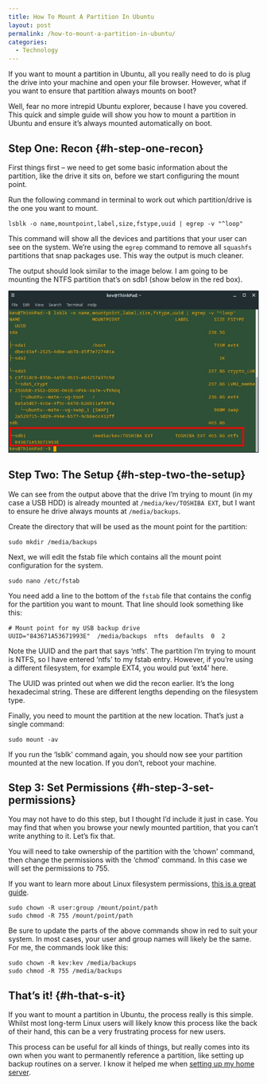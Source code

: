 ```yaml
---
title: How To Mount A Partition In Ubuntu
layout: post
permalink: /how-to-mount-a-partition-in-ubuntu/
categories:
  - Technology
---
```

If you want to mount a partition in Ubuntu, all you really need to do is plug the drive into your machine and open your file browser. However, what if you want to ensure that partition always mounts on boot?

Well, fear no more intrepid Ubuntu explorer, because I have you covered. This quick and simple guide will show you how to mount a partition in Ubuntu and ensure it’s always mounted automatically on boot.

## Step One: Recon {#h-step-one-recon}

First things first – we need to get some basic information about the partition, like the drive it sits on, before we start configuring the mount point.

Run the following command in terminal to work out which partition/drive is the one you want to mount.

```
lsblk -o name,mountpoint,label,size,fstype,uuid | egrep -v "^loop"
```

This command will show all the devices and partitions that your user can see on the system. We’re using the `egrep` command to remove all `squashfs` partitions that snap packages use. This way the output is much cleaner.

The output should look similar to the image below. I am going to be mounting the NTFS partition that’s on sdb1 (show below in the red box).

![](/assets/images/hard-drive-terminal-output.jpg)

## Step Two: The Setup {#h-step-two-the-setup}

We can see from the output above that the drive I’m trying to mount (in my case a USB HDD) is already mounted at `/media/kev/TOSHIBA EXT`, but I want to ensure he drive always mounts at `/media/backups`.

Create the directory that will be used as the mount point for the partition:

```
sudo mkdir /media/backups
```

Next, we will edit the fstab file which contains all the mount point configuration for the system.

```
sudo nano /etc/fstab
```

You need add a line to the bottom of the `fstab` file that contains the config for the partition you want to mount. That line should look something like this:

```
# Mount point for my USB backup drive
UUID="843671A53671993E"  /media/backups  nfts  defaults  0  2
```

Note the UUID and the part that says &#8216;ntfs'. The partition I’m trying to mount is NTFS, so I have entered &#8216;ntfs' to my fstab entry. However, if you’re using a different filesystem, for example EXT4, you would put &#8216;ext4' here.

The UUID was printed out when we did the recon earlier. It’s the long hexadecimal string. These are different lengths depending on the filesystem type.

Finally, you need to mount the partition at the new location. That’s just a single command:

```
sudo mount -av
```

If you run the &#8216;lsblk' command again, you should now see your partition mounted at the new location. If you don’t, reboot your machine.

## Step 3: Set Permissions {#h-step-3-set-permissions}

You may not have to do this step, but I thought I’d include it just in case. You may find that when you browse your newly mounted partition, that you can’t write anything to it. Let’s fix that.

You will need to take ownership of the partition with the &#8216;chown' command, then change the permissions with the &#8216;chmod' command. In this case we will set the permissions to 755.

If you want to learn more about Linux filesystem permissions, [this is a great guide](https://linuxhandbook.com/linux-file-permissions).

```
sudo chown -R user:group /mount/point/path
sudo chmod -R 755 /mount/point/path
```

Be sure to update the parts of the above commands show in red to suit your system. In most cases, your user and group names will likely be the same. For me, the commands look like this:

```
sudo chown -R kev:kev /media/backups
sudo chmod -R 755 /media/backups
```

## That’s it! {#h-that-s-it}

If you want to mount a partition in Ubuntu, the process really is this simple. Whilst most long-term Linux users will likely know this process like the back of their hand, this can be a very frustrating process for new users.

This process can be useful for all kinds of things, but really comes into its own when you want to permanently reference a partition, like setting up backup routines on a server. I know it helped me when [setting up my home server](/building-my-home-server).
